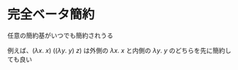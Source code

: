 # 完全ベータ簡約

任意の簡約基がいつでも簡約されうる

例えば、$(\lambda x.\ x)\ ((\lambda y.\ y)\ z)$ は外側の $\lambda x.\ x$ と内側の $\lambda y.\ y$ のどちらを先に簡約しても良い
